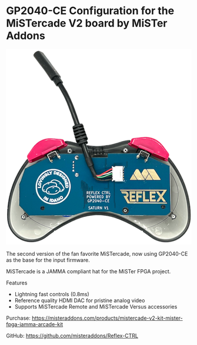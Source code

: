 # GP2040-CE Configuration for the MiSTercade V2 board by MiSTer Addons

![MiSTercade V2](https://github.com/misteraddons/Reflex-CTRL/raw/main/Images/saturn.png)

The second version of the fan favorite MiSTercade, now using GP2040-CE as the base for the input firmware.

MiSTercade is a JAMMA compliant hat for the MiSTer FPGA project. 

Features

* Lightning fast controls (0.8ms)
* Reference quality HDMI DAC for pristine analog video
* Supports MiSTercade Remote and MiSTercade Versus accessories


Purchase: https://misteraddons.com/products/mistercade-v2-kit-mister-fpga-jamma-arcade-kit

GitHub: https://github.com/misteraddons/Reflex-CTRL
